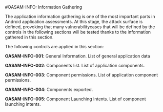 
#OASAM-INFO: Information Gathering


The application information gathering is one of the most important parts in Android application assessments. At this stage, the attack surface is defined, provoking that many vulnerabilitycases that will be defined by the controls in the following sections will be tested thanks to the information gathered in this section.

The following controls are applied in this section:


**OASAM-INFO-001**: General Information. List of general application data

**OASAM-INFO-002**: Components list. List of application components.

**OASAM-INFO-003**: Component permissions. List of application component permissions.

**OASAM-INFO-004**: Components exported.

**OASAM-INFO-005**: Component Launching Intents. List of component launching intents.
